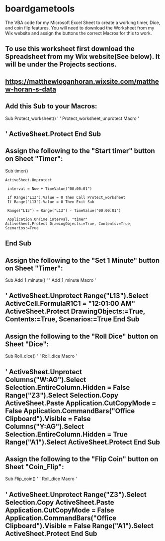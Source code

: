 # boardgametools
The VBA code for my Microsoft Excel Sheet to create a working timer, Dice, and coin flip features. You will need to download the Worksheet from my Wix website and assign the buttons the correct Macros for this to work.

To use this worksheet first download the Spreadsheet from my Wix website(See below). It will be under the Projects sections.
-------------------------------------------------------------------------------------------------------------------------------------------------------------------
https://matthewloganhoran.wixsite.com/matthew-horan-s-data
-------------------------------------------------------------------------------------------------------------------------------------------------------------------
Add this Sub to your Macros:
-------------------------------------------------------------------------------------------------------------------------------------------------------------------
Sub Protect_worksheet()
'
' Protect_worksheet_unprotect Macro
'

'
ActiveSheet.Protect
End Sub
-------------------------------------------------------------------------------------------------------------------------------------------------------------------
Assign the following to the "Start timer" button on Sheet "Timer":
-------------------------------------------------------------------------------------------------------------------------------------------------------------------
 Sub timer()

    ActiveSheet.Unprotect
   
     interval = Now + TimeValue("00:00:01")

     If Range("L13").Value = 0 Then Call Protect_worksheet
     If Range("L13").Value = 0 Then Exit Sub

     Range("L13") = Range("L13") - TimeValue("00:00:01")

     Application.OnTime interval, "timer"
    ActiveSheet.Protect DrawingObjects:=True, Contents:=True, Scenarios:=True
    
 End Sub
-------------------------------------------------------------------------------------------------------------------------------------------------------------------
Assign the following to the "Set 1 Minute" button on Sheet "Timer":
-------------------------------------------------------------------------------------------------------------------------------------------------------------------
Sub Add_1_minute()
'
' Add_1_minute Macro
'

'
   ActiveSheet.Unprotect
    Range("L13").Select
    ActiveCell.FormulaR1C1 = "12:01:00 AM"
    ActiveSheet.Protect DrawingObjects:=True, Contents:=True, Scenarios:=True
End Sub
-------------------------------------------------------------------------------------------------------------------------------------------------------------------
Assign the following to the "Roll Dice" button on Sheet "Dice":
-------------------------------------------------------------------------------------------------------------------------------------------------------------------
Sub Roll_dice()
'
' Roll_dice Macro
'

'
    ActiveSheet.Unprotect
    Columns("W:AG").Select
    Selection.EntireColumn.Hidden = False
    Range("Z3").Select
    Selection.Copy
    ActiveSheet.Paste
    Application.CutCopyMode = False
    Application.CommandBars("Office Clipboard").Visible = False
    Columns("Y:AG").Select
    Selection.EntireColumn.Hidden = True
    Range("A1").Select
    ActiveSheet.Protect
End Sub
-------------------------------------------------------------------------------------------------------------------------------------------------------------------
Assign the following to the "Flip Coin" button on Sheet "Coin_Flip":
-------------------------------------------------------------------------------------------------------------------------------------------------------------------
Sub Flip_coin()
'
' Roll_dice Macro
'

'
    ActiveSheet.Unprotect
    Range("Z3").Select
    Selection.Copy
    ActiveSheet.Paste
    Application.CutCopyMode = False
    Application.CommandBars("Office Clipboard").Visible = False
    Range("A1").Select
    ActiveSheet.Protect
End Sub
-------------------------------------------------------------------------------------------------------------------------------------------------------------------
